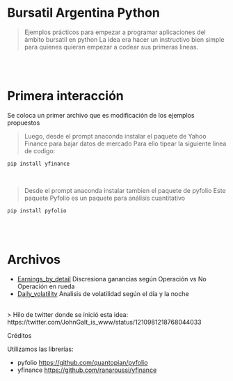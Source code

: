 # Bursatil Argentina Python
> Ejemplos prácticos para empezar a programar aplicaciones del ámbito bursatil en python
La idea era hacer un instructivo bien simple para quienes quieran empezar a codear sus primeras lineas. 


<br><br>
# Primera interacción

Se coloca un primer archivo que es modificación de los ejemplos propuestos
<br>

> Luego, desde el prompt anaconda instalar el paquete de Yahoo Finance para bajar datos de mercado
> Para ello tipear la siguiente linea de codigo:

```sh
pip install yfinance
```
<br>


> Desde el prompt anaconda instalar tambien el paquete de pyfolio
Este paquete Pyfolio es un paquete para análisis cuantitativo


```sh
pip install pyfolio
```

<br><br>
# Archivos

* [Earnings_by_detail](https://github.com/sgarofoli/Bursatil-Argentina-Python/blob/Ideas-after-this-branch/Earning_by_detail_project.py) Discresiona ganancias según Operación vs No Operación en rueda
* [Daily_volatility](https://github.com/sgarofoli/Bursatil-Argentina-Python/blob/Ideas-after-this-branch/daily_volatility_project.py) Analisis de volatilidad según el día y la noche


<br>
> Hilo de twitter donde se inició esta idea: 
https://twitter.com/JohnGalt_is_www/status/1210981218768044033

<br>



 Créditos

Utilizamos las librerías:
- pyfolio https://github.com/quantopian/pyfolio
- yfinance https://github.com/ranaroussi/yfinance
